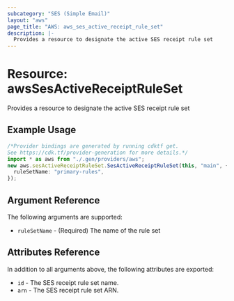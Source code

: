 ```yaml
---
subcategory: "SES (Simple Email)"
layout: "aws"
page_title: "AWS: aws_ses_active_receipt_rule_set"
description: |-
  Provides a resource to designate the active SES receipt rule set
---
```


# Resource: awsSesActiveReceiptRuleSet

Provides a resource to designate the active SES receipt rule set

## Example Usage

```typescript
/*Provider bindings are generated by running cdktf get.
See https://cdk.tf/provider-generation for more details.*/
import * as aws from "./.gen/providers/aws";
new aws.sesActiveReceiptRuleSet.SesActiveReceiptRuleSet(this, "main", {
  ruleSetName: "primary-rules",
});

```

## Argument Reference

The following arguments are supported:

* `ruleSetName` - (Required) The name of the rule set

## Attributes Reference

In addition to all arguments above, the following attributes are exported:

* `id` - The SES receipt rule set name.
* `arn` - The SES receipt rule set ARN.
